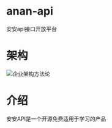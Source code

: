# anan-api
安安api接口开放平台

# 架构

![企业架构方法论](C:\Users\13630\Downloads\企业架构方法论.png)

# 介绍

安安API是一个开源免费适用于学习的产品
